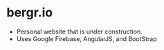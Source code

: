 # bergr.io

- Personal website that is under construction.
- Uses Google Firebase, AngularJS, and BootStrap